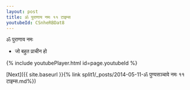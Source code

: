 ```yaml
---
layout: post
title: ॐ पुराणाय नमः ११ टाइम्स
youtubeId: CSnheRBDat8
---
```

 
 
 ॐ पुराणाय नमः  
 
 -  जो बहुत प्राचीन हो 
 
  
 
  
 
 
 
 
 
 


{% include youtubePlayer.html id=page.youtubeId %}
 
[Next]({{ site.baseurl }}{% link  split1/_posts/2014-05-11-ॐ पुण्यसञ्चावे नमः ११ टाइम्स.md%})
 
